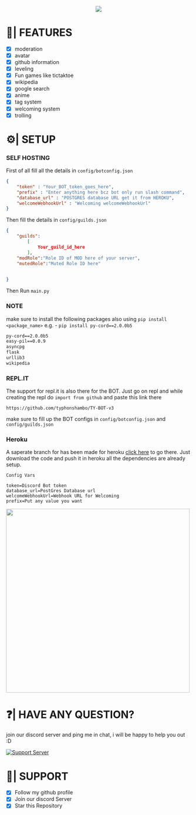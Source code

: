 <center><img src="https://capsule-render.vercel.app/api?type=waving&color=gradient&height=200&section=header&text=TY BOT&fontSize=80&fontAlignY=35&animation=twinkling&fontColor=gradient" /></center>

# 🧩| FEATURES
- [x] moderation
- [x] avatar
- [x] github information
- [x] leveling
- [x] Fun games like tictaktoe
- [x] wikipedia
- [x] google search
- [x] anime
- [x] tag system
- [x] welcoming system
- [x] trolling

# ⚙️| SETUP
### SELF HOSTING
First of all fill all the details in `config/botconfig.json`

```json
{
    "token" : "Your_BOT_token_goes_here",
    "prefix" : "Enter anything here bcz bot only run slash command",
    "database_url" : "POSTGRES database URL get it from HEROKU",
    "welcomeWebhookUrl" : "Welcoming welcomeWebhookUrl"
}
```
Then fill the details in `config/guilds.json`
```json
{
    "guilds":
        [
            Your_guild_id_here
        ],
    "modRole":"Role ID of MOD here of your server",
    "mutedRole":"Muted Role ID here"

    
}
```
Then Run `main.py`

### NOTE
make sure to install the following packages also using `pip install <package_name>` 
e.g. - `pip install py-cord==2.0.0b5`
```txt
py-cord==2.0.0b5
easy-pil==0.0.9
asyncpg
flask
urllib3
wikipedia
```
### REPL.IT
The support for repl.it is also there for the BOT. Just go on repl and while creating the repl do `import from github` and paste this link there 
```
https://github.com/typhonshambo/TY-BOT-v3
```

make sure to fill up the BOT configs in `config/botconfig.json` and `config/guilds.json`

### Heroku 
A saperate branch for has been made for heroku [click here](https://github.com/typhonshambo/TY-BOT-v3/tree/heroku) to go there. Just download the code and push it in heroku all the dependencies are already setup.

`Config Vars`
```
token=Discord Bot token
database_url=PostGres Database url
welcomeWebhookUrl=Webhook URL for Welcoming
prefix=Put any value you want
```
<img src="https://i.imgur.com/UivSvkf.png" width=500>

# ❓| HAVE ANY QUESTION?
join our discord server and ping me in chat, i will be happy to help you out :D

[![Support Server](https://discord.com/api/guilds/556197206147727391/widget.png?style=banner2)](https://discord.gg/m5mSyTV7RR)

# 🙌| SUPPORT
- [x] Follow my github profile
- [x] Join our discord Server
- [x] Star this Repository